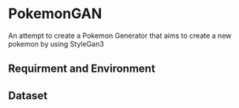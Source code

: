 # PokemonGAN
An attempt to create a Pokemon Generator that aims to create a new pokemon by using StyleGan3
## Requirment and Environment

## Dataset
